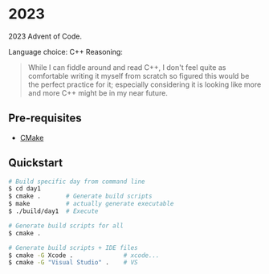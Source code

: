 # 2023

2023 Advent of Code.

Language choice: C++
Reasoning:
> While I can fiddle around and read C++, I don't feel quite as comfortable writing it myself from scratch so figured this would be the perfect practice for it; especially considering it is looking like more and more C++ might be in my near future.

## Pre-requisites

- [CMake](https://cmake.org/)

## Quickstart

```sh
# Build specific day from command line
$ cd day1
$ cmake .		# Generate build scripts
$ make			# actually generate executable
$ ./build/day1 	# Execute

# Generate build scripts for all
$ cmake .

# Generate build scripts + IDE files
$ cmake -G Xcode .				# xcode...
$ cmake -G "Visual Studio" .	# VS
```
